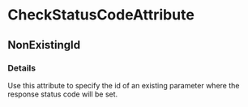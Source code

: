 ﻿---  
uid: Validator_8_13_1  
---

# CheckStatusCodeAttribute

## NonExistingId

### Details

Use this attribute to specify the id of an existing parameter where the response status code will be set.
